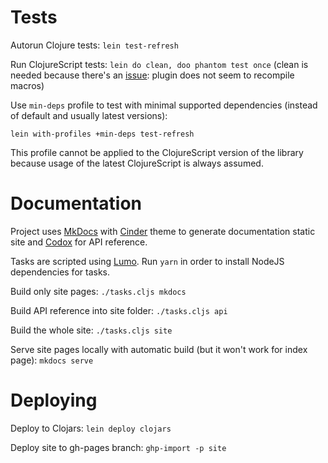 # Tests

Autorun Clojure tests: `lein test-refresh`

Run ClojureScript tests: `lein do clean, doo phantom test once`
(clean is needed because there's an [issue](https://github.com/bensu/doo/issues/51): plugin does not seem to recompile macros)

Use `min-deps` profile to test with minimal supported dependencies (instead of default and usually latest versions):
 
    lein with-profiles +min-deps test-refresh

This profile cannot be applied to the ClojureScript version of the library because usage of the latest ClojureScript is always assumed.

# Documentation

Project uses [MkDocs](http://www.mkdocs.org/) with [Cinder](https://github.com/chrissimpkins/cinder) theme to generate documentation static site and 
[Codox](https://github.com/weavejester/codox) for API reference.

Tasks are scripted using [Lumo](https://github.com/anmonteiro/lumo).
Run `yarn` in order to install NodeJS dependencies for tasks.

Build only site pages: `./tasks.cljs mkdocs`

Build API reference into site folder: `./tasks.cljs api`

Build the whole site: `./tasks.cljs site`

Serve site pages locally with automatic build (but it won't work for index page): `mkdocs serve`

# Deploying

Deploy to Clojars: `lein deploy clojars`

Deploy site to gh-pages branch: `ghp-import -p site`